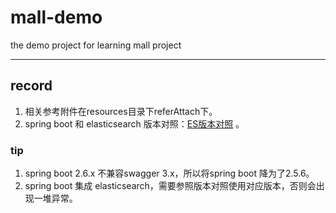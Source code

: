 # mall-demo

the demo project for learning mall project

---

## record
1. 相关参考附件在resources目录下referAttach下。
2. spring boot 和 elasticsearch 版本对照：[ES版本对照](https://docs.spring.io/spring-data/elasticsearch/docs/5.0.x/reference/html/#preface.requirements) 。

### tip
1. spring boot 2.6.x 不兼容swagger 3.x，所以将spring boot 降为了2.5.6。
2. spring boot 集成 elasticsearch，需要参照版本对照使用对应版本，否则会出现一堆异常。

